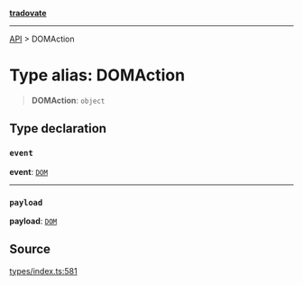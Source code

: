 [**tradovate**](../README.md)

***

[API](../API.md) > DOMAction

# Type alias: DOMAction

> **DOMAction**: `object`

## Type declaration

### `event`

**event**: [`DOM`](../enumerations/enumeration.StrategyEvent.md#dom)

***

### `payload`

**payload**: [`DOM`](type-alias.DOM.md)

## Source

[types/index.ts:581](https://github.com/cgilly2fast/tradovate-typescript/blob/b1caea5/src/types/index.ts#L581)
